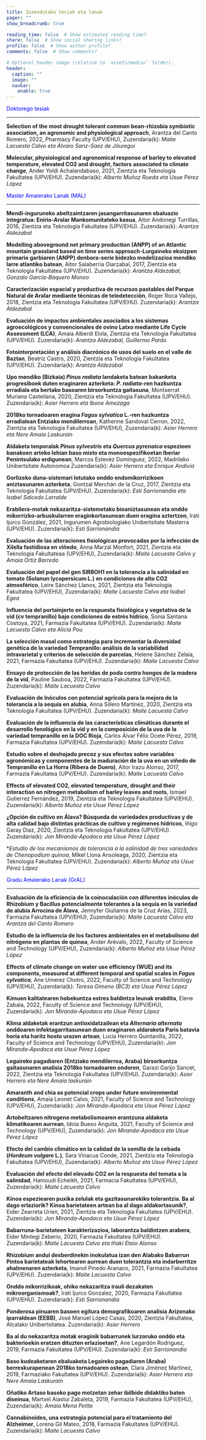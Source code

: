 ```yaml
---
title: Zuzendutako tesiak eta lanak
pager: ""
show_breadcrumb: true

reading_time: false  # Show estimated reading time?
share: false  # Show social sharing links?
profile: false  # Show author profile?
comments: false  # Show comments?

# Optional header image (relative to `assets/media/` folder).
header:
  caption: ""
  image: ""
  navbar:
    enable: true
---
```


 <!-- Urtearen araberako hurrenkera --> 

<span style="color:blue">Doktorego tesiak</span>

---


**Selection of the most drought tolerant common bean-rhizobia symbiotic association, an agronomic and physiological approach**, Arantza del Canto Romero, 2022, Pharmacy Faculty (UPV/EHU), Zuzendaria(k): *Maite Lacuesta Calvo eta Álvaro Sanz-Saez de Jáuregui*

**Molecular, physiological and agronomical response of barley to elevated temperature, elevated CO2 and drought, factors associated to climate change**, Ander Yoldi Achalandabaso, 2021, Zientzia eta Teknologia Fakultatea (UPV/EHU). Zuzendaria(k): *Alberto Muñoz Rueda eta Usue Pérez López*

<span style="color:blue">Master Amaierako Lanak (MAL)</span>

---

**Mendi-inguruneko abeltzaintzaren jasangarritasunaren ebaluazio integratua: Enirio-Aralar Mankomunitateko kasua**, Aitor Andonegi Turrillas, 2016, Zientzia eta Teknologia Fakultatea (UPV/EHU). Zuzendaria(k): *Arantza Aldezabal*

**Modelling aboveground net primary production (ANPP) of an Atlantic mountain grassland based on time series approach-Lurgaineko ekoizpen primario garbiaren (ANPP) denbora-serie bidezko modelizazioa mendiko larre atlantiko batean**, Aitor Salaberria Oiarzabal, 2017, Zientzia eta Teknologia Fakultatea (UPV/EHU). Zuzendaria(k): *Arantza Aldezabal, Gonzalo García-Baquero Moneo*

**Caracterización espacial y productiva de recursos pastables del Parque Natural de Aralar mediante técnicas de teledetección**, Roger Roca Vallejo, 2018, Zientzia eta Teknologia Fakultatea (UPV/EHU). Zuzendaria(k): *Arantza Aldezabal*

**Evaluación de impactos ambientales asociados a los sistemas agroecológicos y convencionales de ovino Latxo mediante Life Cycle Assessment (LCA)**, Amaia Alberdi Elola, Zientzia eta Teknologia Fakultatea (UPV/EHU). Zuzendaria(k): *Arantza Aldezabal, Guillermo Pardo*

**Fotointerpretación y análisis diacrónico de usos del suelo en el valle de Baztan**, Beatriz Castro, 2020, Zientzia eta Teknologia Fakultatea (UPV/EHU). Zuzendaria(k): *Arantza Aldezabal*


**Upo mendiko (Bizkaia) *Pinus radiata* landaketa batean bakanketa progresiboek duten eraginaren azterketa: *P. radiata*-ren hazkuntza erradiala eta bertako basoaren birsorkuntza gaitasuna**, Montserrat Muriana Castellana, 2020, Zientzia eta Teknologia Fakultatea (UPV/EHU). Zuzendaria(k): *Asier Herrero eta Ibone Amezaga*

**2018ko tornadoaren eragina *Fagus sylvatica* L.-ren hazkuntza erradialean Entziako mendilerroan**, Katherine Sandoval Cerron, 2022, Zientzia eta Teknologia Fakultatea (UPV/EHU), Zuzendaria(k): *Asier Herrero eta Nere Amaia Laskurain*

**Aldaketa tenporalak *Pinus sylvestris* eta *Quercus pyrenaica* espezieen banakoen arteko lehian baso misto eta monoespezifikoetan Iberiar Penintsulako erdigunean**, Marcos Estevéz Domínguez, 2022, Madrileko Unibertsitate Autonomoa Zuzendaria(k): *Asier Herrero eta Enrique Andivia*

**Gorlizeko duna-sistemari lotutako onddo endomikorrizikoen aniztasunaren azterketa**, Gontzal Merchán de la Cruz, 2017, Zientzia eta Teknologia Fakultatea (UPV/EHU). Zuzendaria(k): *Esti Sarrionandia eta Isabel Salcedo Larralde*

**Erabilera-motak  nekazaritza-sistemetako bioaniztasunean eta onddo mikorrizko-arbuskularren eraginkortasunean duen eragina aztertzen**, Irati Ijurco González, 2021, Ingurumen Agrobiologiako Unibertsitate Masterra (UPV/EHU). Zuzendaria(k): *Esti Sarrionandia*

**Evaluación de las alteraciones fisiológicas provocadas por la infección de Xilella fastidiosa en viñedo**, Anna Marzal Monfort, 2021, Zientzia eta Teknologia Fakultateaa (UPV/EHU), Zuzendaria(k): *Maite Lacuesta Calvo y Amaia Ortiz Barredo*

**Evaluación del papel del gen SlRBOH1 en la tolerancia a la salinidad en tomate (Solanun lycopersicum L.) en condiciones de alto CO2 atmosférico**, Leire Sánchez Llanos, 2021, Zientzia eta Teknologia Fakultatea (UPV/EHU), Zuzendaria(k): *Maite Lacuesta Calvo eta Isabel Egea*

**Influencia del portainjerto en la respuesta fisiológica y vegetativa de la vid (cv tempranillo) bajo condiciones de estrés hídrico**, Sonia Santana Costoya, 2021, Farmazia Fakultatea (UPV/EHU). Zuzendaria(k): *Maite Lacuesta Calvo eta Alicia Pou*

**La selección masal como estrategia para incrementar la diversidad genética de la variedad Tempranillo: análisis de la variabilidad intravarietal y criterios de selección de parcelas**, Helene Sánchez Zelaia, 2021, Farmazia Fakultatea (UPV/EHU). Zuzendaria(k): *Maite Lacuesta Calvo*

**Ensayo de protección de las heridas de poda contra hongos de la madera de la vid**, Pauline Sauboa, 2022, Farmazia Fakultatea (UPV/EHU). Zuzendaria(k): *Maite Lacuesta Calvo*

**Evaluación de Inóculos con potencial agrícola para la mejora de la tolerancia a la sequía en alubia**, Anna Sillero Martínez, 2020, Zientzia eta Teknologia Fakultatea (UPV/EHU). Zuzendaria(k): *Maite Lacuesta Calvo*

**Evaluación de la influencia de las características climáticas durante el desarrollo fenológico en la vid y en la composición de la uva de la variedad tempranillo en la DOC Rioja**, Carlos Álvar Félix Ocete Pérez, 2019, Farmazia Fakultatea (UPV/EHU). Zuzendaria(k): *Maite Lacuesta Calvo*

**Estudio sobre el deshojado precoz y sus efectos sobre variables agronómicas y componentes de la maduración de la uva en un viñedo de Tempranillo en La Horra (Ribera de Duero)**, Aitor Irazu Alonso, 2017, Farmazia Fakultatea (UPV/EHU). Zuzendaria(k): *Maite Lacuesta Calvo*

**Effects of elevated CO2, elevated temperature, drought and their interaction on nitrogen metabolism of barley leaves and roots**, Ismael Gutierrez Fernández, 2019, Zientzia eta Teknologia Fakultatea (UPV/EHU). Zuzendaria(k): *Alberto Muñoz eta Usue Pérez López*

**¿Opción de cultivo en Álava? Búsqueda de variedades productivas y de alta calidad bajo distintas prácticas de cultivo y regímenes hídricos**, Iñigo Garay Diaz, 2020, Zientzia eta Teknologia Fakultatea (UPV/EHU). Zuzendaria(k): *Jon Miranda-Apodaca eta Usue Pérez López*

**Estudio de los mecanismos de tolerancia a la salinidad de tres variedades de *Chenopodium quinoa**, Mikel Llona Ansoleaga, 2020, Zientzia eta Teknologia Fakultatea (UPV/EHU). Zuzendaria(k): *Alberto Muñoz eta Usue Pérez López*


<span style="color:blue">Gradu Amaierako Lanak (GrAL)</span>

---

**Evaluación de la eficiencia de la coinoculación con diferentes inóculos de Rhizobium y Bacillus potencialmente tolerantes a la sequía en la variedad de alubia Arrocina de Álava**, Jennyfer Giulianna de la Cruz Arias, 2023, Farmazia Fakultatea (UPV/EHU), Zuzendaria(k): *Maite Lacuesta Calvo eta Arantza del Canto Romero*

**Estudio de la influencia de los factores ambientales en el metabolismo del nitrógeno en plantas de quinoa**, Ander Arévalo, 2022, Faculty of Science and Technology (UPV/EHU), Zuzendaria(k): *Alberto Muñoz eta Usue Pérez López*

**Effects of climate change on water use efficiency (WUE) and its components, measured at different temporal and spatial scales in *Fagus sylvatica***, Ane Umerez Chotro, 2022, Faculty of Science and Technology (UPV/EHU), Zuzendaria(k): *Teresa Gimeno (BC3) eta Usue Pérez López*

**Kimuen kalitatearen hobekuntza estres baldintza leunak erabilita**, Elene Zabala, 2022, Faculty of Science and Technology (UPV/EHU), Zuzendaria(k): *Jon Miranda-Apodaca eta Usue Pérez López*

**Klima aldaketak erantzun antioxidatzailean eta *Alternaria alternata* onddoaren infektagarritasunean duen eraginaren aldaraketa Paris batavia horia eta haritz hosto urazen artean**, Lucia Herrero Quintanilla, 2022, Faculty of Science and Technology (UPV/EHU), Zuzendaria(k): *Jon Miranda-Apodaca eta Usue Pérez López*

**Legaireko pagadiaren (Entziako mendilerroa, Araba) birsorkuntza gaitasunaren analisia 2018ko tornadoaren ondoren**, Garazi Garijo Sancet, 2022, Zientzia eta Teknologia Fakultatea (UPV/EHU). Zuzendaria(k): *Asier Herrero eta Nere Amaia laskurain*

**Amaranth and chia as potencial crops under future environmental conditions**, Amaia Leonet Calvo, 2021, Faculty of Science and Technology (UPV/EHU), Zuzendaria(k): *Jon Miranda-Apodaca eta Usue Pérez López*

**Artobeltzaren nitrogeno metabolismoaren erantzuna aldaketa klimatikoaren aurrean**, Idoia Bueso Anguita, 2021, Faculty of Science and Technology (UPV/EHU), Zuzendaria(k): *Jon Miranda-Apodaca eta Usue Pérez López*

**Efecto del cambio climático en la calidad de la semilla de la cebada (*Hordeum vulgare* L.)**, Sara Vinacua Conde, 2021, Zientzia eta Teknologia Fakultatea (UPV/EHU), Zuzendaria(k): *Alberto Muñoz eta Usue Pérez López*

**Evaluación del efecto del elevado CO2 en la respuesta del tomata a la salinidad**, Hamoudi Echeikh, 2021, Farmacia Fakultatea (UPV/EHU), Zuzendaria(k): *Maite Lacuesta Calvo*

**Kinoa espeziearen puxika zelulak eta gazitasunarekiko tolerantzia. Ba al dago erlaziorik? Kinoa barietateen artean ba al dago aldakortasunik?**, Eider Zearreta Urien, 2021, Zientzia eta Teknologia Fakultatea (UPV/EHU). Zuzendaria(k): *Jon Miranda-Apodaca eta Usue Pérez López*

**Babarruna-barietateen karakterizazioa, laborantza baldintzen arabera**, Eider Mintegi Zeberio, 2020, Farmazia Fakultatea (UPV/EHU). Zuzendaria(k): *Maite Lacuesta Calvo eta Iñaki Etaio Alonso*

**Rhizobium andui desberdinekin inokulatua izan den Alabako Babarrun Pintoa barietateak lehortearen aurrean duen tolerantzia eta indarberritze ahalmenaren azterketa**, Imanol Pinedo Aranaco, 2021, Farmazia Fakultatea (UPV/EHU). Zuzendaria(k): *Maite Lacuesta Calvo*

**Onddo mikorrizikoak, ohiko nekazaritza irauli dezakaten mikroorganismoak?**, Irati Ijurco Gonzalez, 2020, Farmazia Fakultatea (UPV/EHU). Zuzendaria(k): *Esti Sarrionandia*

**Ponderosa pinuaren basoen egitura demografikoaren analisia Arizonako iparraldean (EEBB)**, José Manuel López Casas, 2020, Zientzia Fakultatea, Alcalako Unibertsitatea. Zuzendaria(k): *Asier Herrero*

**Ba al du nekazaritza motak eraginik babarrunek lurzoruko onddo eta bakterioekin eratzen dituzten erlazioetan?**, Ane Legardón  Rodriguez, 2019, Farmazia Fakultatea (UPV/EHU). Zuzendaria(k): *Esti Sarrionandia*

**Baso kudeaketaren ebaluaketa Legaireko pagadiaren (Araba) berreskurapenean 2018ko tornadoaren ostean**, Clara Jiménez Martínez, 2019, Farmaziako Fakultatea (UPV/EHU). Zuzendaria(k): *Asier Herrero eta Nere Amaia Laskurain*

**Oñatiko Artaso basoko pago motzetan zehar ibilbide didaktiko baten diseinua**, Martxel Aiastui Zabaleta, 2019, Farmazia Fakultatea (UPV/EHU), Zuzendaria(k): *Amaia Mena Petite*

**Cannabinoides, una estrategia potencial para el tratamiento del Alzheimer**, Lorena Gil Mateo, 2018, Farmazia Fakultatea (UPV/EHU). Zuzendaria(k): *Maite Lacuesta Calvo* 
